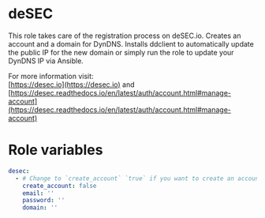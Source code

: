 # deSEC
This role takes care of the registration process on deSEC.io. Creates an account and a domain for DynDNS. Installs ddclient to automatically update the public IP for the new domain or simply run the role to update your DynDNS IP via Ansible.  

For more information visit:  
[https://desec.io](https://desec.io) and [https://desec.readthedocs.io/en/latest/auth/account.html#manage-account](https://desec.readthedocs.io/en/latest/auth/account.html#manage-account)

# Role variables
```yaml
desec:
  - # Change to `create_account` `true` if you want to create an account. Default is `false`.
    create_account: false
    email: ''
    password: ''
    domain: ''
```